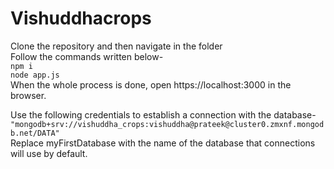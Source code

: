 # Vishuddhacrops

Clone the repository and then navigate in the folder\
Follow the commands written below-\
`npm i`\
`node app.js`\
When the whole process is done, open https://localhost:3000 in the browser.



Use the following credentials to establish a connection with the database-\
`"mongodb+srv://vishuddha_crops:vishuddha@prateek@cluster0.zmxnf.mongodb.net/DATA"`\
Replace myFirstDatabase with the name of the database that connections will use by default.
